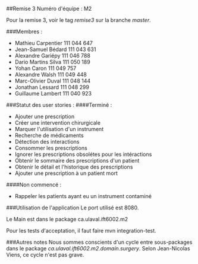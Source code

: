 ##Remise 3
Numéro d'équipe : M2

Pour la remise 3, voir le tag *remise3* sur la branche *master*.

###Membres :

* Mathieu Carpentier 111 044 647
* Jean-Samuel Bédard 111 043 631
* Alexandre Gariépy 111 046 788
* Dario Martins Silva 111 050 189
* Yohan Caron 111 049 757
* Alexandre Walsh 111 049 448
* Marc-Olivier Duval 111 048 144
* Jonathan Lessard 111 048 299
* Guillaume Lambert 111 040 923

###Statut des user stories :
####Terminé :
* Ajouter une prescription
* Créer une intervention chirurgicale
* Marquer l'utilisation d'un instrument
* Recherche de médicaments
* Détection des interactions
* Consommer les prescriptions
* Ignorer les prescriptions obsolétes pour les intéractions
* Obtenir le sommaire des prescriptions d'un patient
* Obtenir le détail et l'historique des prescriptions
* Ajouter une prescription à un patient mort


####Non commencé :
* Rappeler les patients ayant eu un instrument contaminé

###Utilisation de l'application
Le port utilisé est 8080.

Le Main est dans le package ca.ulaval.ift6002.m2

Pour les tests d'acceptation, il faut faire mvn integration-test.

###Autres notes
Nous sommes conscients d'un cycle entre sous-packages dans le package *ca.ulaval.ift6002.m2.domain.surgery*. Selon Jean-Nicolas Viens,
ce cycle n'est pas grave.
